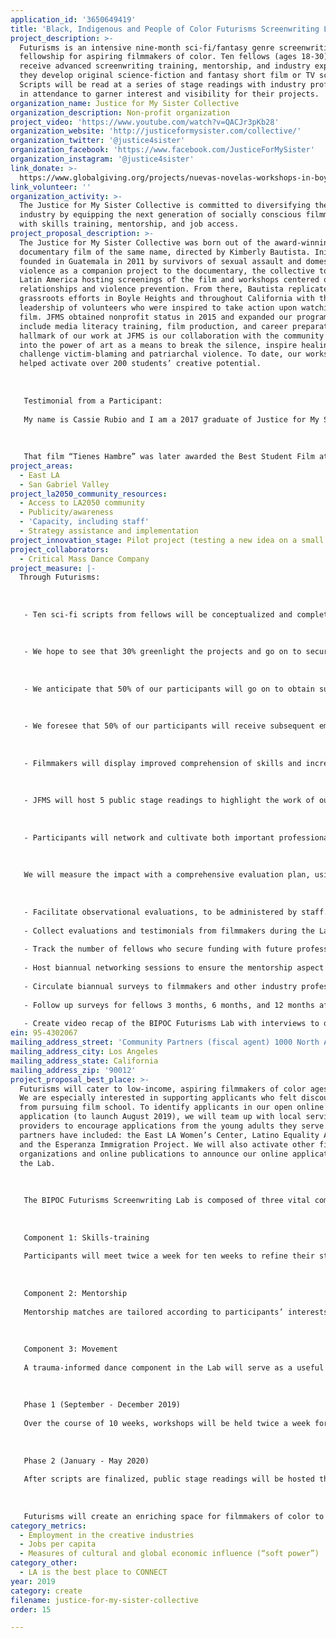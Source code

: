 ```yaml
---
application_id: '3650649419'
title: 'Black, Indigenous and People of Color Futurisms Screenwriting Lab (Futurisms)'
project_description: >-
  Futurisms is an intensive nine-month sci-fi/fantasy genre screenwriting
  fellowship for aspiring filmmakers of color. Ten fellows (ages 18-30) will
  receive advanced screenwriting training, mentorship, and industry exposure as
  they develop original science-fiction and fantasy short film or TV scripts.
  Scripts will be read at a series of stage readings with industry professionals
  in attendance to garner interest and visibility for their projects.
organization_name: Justice for My Sister Collective
organization_description: Non-profit organization
project_video: 'https://www.youtube.com/watch?v=QACJr3pKb28'
organization_website: 'http://justiceformysister.com/collective/'
organization_twitter: '@justice4sister'
organization_facebook: 'https://www.facebook.com/JusticeForMySister'
organization_instagram: '@justice4sister'
link_donate: >-
  https://www.globalgiving.org/projects/nuevas-novelas-workshops-in-boyle-heights/
link_volunteer: ''
organization_activity: >-
  The Justice for My Sister Collective is committed to diversifying the film
  industry by equipping the next generation of socially conscious filmmakers
  with skills training, mentorship, and job access.
project_proposal_description: >-
  The Justice for My Sister Collective was born out of the award-winning
  documentary film of the same name, directed by Kimberly Bautista. Initially
  founded in Guatemala in 2011 by survivors of sexual assault and domestic
  violence as a companion project to the documentary, the collective toured
  Latin America hosting screenings of the film and workshops centered on healthy
  relationships and violence prevention. From there, Bautista replicated
  grassroots efforts in Boyle Heights and throughout California with the
  leadership of volunteers who were inspired to take action upon watching the
  film. JFMS obtained nonprofit status in 2015 and expanded our programming to
  include media literacy training, film production, and career preparation. A
  hallmark of our work at JFMS is our collaboration with the community to tap
  into the power of art as a means to break the silence, inspire healing, and
  challenge victim-blaming and patriarchal violence. To date, our workshops have
  helped activate over 200 students’ creative potential. 
   
   
   
   Testimonial from a Participant:
   
   My name is Cassie Rubio and I am a 2017 graduate of Justice for My Sister’s signature program, Nuevas Novelas. As a queer working class Latina, I internalized the media’s lack of representation and felt there was no space for someone like me in the film industry. I lacked the self-confidence and formal training to pursue that career path and had all but given up until I found Justice for My Sister. Through their summer workshop, I gained video production skills, was connected to women of color mentors, and found a network of support in my classmates. Most importantly, I gained the self-confidence necessary to assert myself as an artist. At the end of the program, I was selected to write, direct, and produce my first short film. 
   
   
   
   That film “Tienes Hambre” was later awarded the Best Student Film at the prestigious Imagen Awards. Currently, I am in pre-production for my second short film which will be screened at Outfest, the largest LGBTQ film festival in the country. My success is deeply tied to JFMS and their belief in my talent. This organization truly invests in their students' professional and personal trajectory long after they graduate from their programs.
project_areas:
  - East LA
  - San Gabriel Valley
project_la2050_community_resources:
  - Access to LA2050 community
  - Publicity/awareness
  - 'Capacity, including staff'
  - Strategy assistance and implementation
project_innovation_stage: Pilot project (testing a new idea on a small scale to prove feasibility)
project_collaborators:
  - Critical Mass Dance Company
project_measure: |-
  Through Futurisms:
   
   
   
   - Ten sci-fi scripts from fellows will be conceptualized and completed, resulting in 50+ applications for network writing programs and high-profile writing labs. 
   
   
   
   - We hope to see that 30% greenlight the projects and go on to secure funding to produce their short film or TV pilot within 8 months of the close of the BIPOC Futurisms Lab. 
   
   
   
   - We anticipate that 50% of our participants will go on to obtain subsequent production, shadowing and training opportunities upon completion of our Lab by virtue of their mentors. 
   
   
   
   - We foresee that 50% of our participants will receive subsequent employment and/or referrals from our film professional mentors. Many TV staff writer positions are never posted publicly and are only solicited through agents or word of mouth, making mentorship crucial in increasing participants’ exposure to professional opportunities. 
   
   
   
   - Filmmakers will display improved comprehension of skills and increased confidence in screenwriting for both television and film, in the genres of drama, comedy and sci-fi. 
   
   
   
   - JFMS will host 5 public stage readings to highlight the work of our BIPOC Futurisms participants. We foresee attendance of 130 people at each of our events. 
   
   
   
   - Participants will network and cultivate both important professional relationships and a public profile with community members in the audience.
   
   
   
   We will measure the impact with a comprehensive evaluation plan, using the following collection methods:
   
   
   
   - Facilitate observational evaluations, to be administered by staff. 
   
   - Collect evaluations and testimonials from filmmakers during the Lab.
   
   - Track the number of fellows who secure funding with future professional connections made through our program. 
   
   - Host biannual networking sessions to ensure the mentorship aspect of the program will lead to long-lasting professional relationships that will span the length of our participants' careers. 
   
   - Circulate biannual surveys to filmmakers and other industry professionals to assess relationship longevity and what professional skills are in demand. 
   
   - Follow up surveys for fellows 3 months, 6 months, and 12 months after the program.
   
   - Create video recap of the BIPOC Futurisms Lab with interviews to demonstrate impact and elevate our participants’ profiles.
ein: 95-4302067
mailing_address_street: 'Community Partners (fiscal agent) 1000 North Alameda Street, Suite 240'
mailing_address_city: Los Angeles
mailing_address_state: California
mailing_address_zip: '90012'
project_proposal_best_place: >-
  Futurisms will cater to low-income, aspiring filmmakers of color ages 18-30.
  We are especially interested in supporting applicants who felt discouraged
  from pursuing film school. To identify applicants in our open online
  application (to launch August 2019), we will team up with local service
  providers to encourage applications from the young adults they serve. Past
  partners have included: the East LA Women’s Center, Latino Equality Alliance,
  and the Esperanza Immigration Project. We will also activate other film
  organizations and online publications to announce our online application of
  the Lab. 
   
   
   
   The BIPOC Futurisms Screenwriting Lab is composed of three vital components--skills-training, mentorship, and movement--which culminate in public stage readings of ten participants’ final sci-fi scripts. 
   
   
   
   Component 1: Skills-training
   
   Participants will meet twice a week for ten weeks to refine their stories and receive feedback from each other, as well as six (6) guest instructors and two lead instructors. Instruction will cover the various aspects of screenwriting, as well as explore Afrofuturism as a genre. 
   
   
   
   Component 2: Mentorship 
   
   Mentorship matches are tailored according to participants’ interests, to ensure dynamic and engaging bonds that can last long after our Lab concludes. Mentors function as “script doctors” who will provide in-depth feedback on different drafts of participants’ scripts.
   
   
   
   Component 3: Movement 
   
   A trauma-informed dance component in the Lab will serve as a useful practice for participants to boost inspiration and build morale. Critical Mass Dance Company will facilitate this segment for the cohort to establish a practice of wellness and holistic care. 
   
   
   
   Phase 1 (September - December 2019)
   
   Over the course of 10 weeks, workshops will be held twice a week for participants to write an original 10 - 35 page sci-fi TV or short film script. This professional writing sample will be used to apply for network writing programs, to secure funding to produce their work, TV writing jobs, and freelance work. 
   
   
   
   Phase 2 (January - May 2020)
   
   After scripts are finalized, public stage readings will be hosted throughout the following neighborhoods: El Sereno, San Gabriel Valley, El Monte, Boyle Heights, and East Los Angeles. We will invite high-profile celebrity actors to read the scripts to an audience of community members, industry professionals and high school students (approx 130 at each event). This heightened visibility of participants’ work will provide them leverage in securing management/representation and identifying potential funders or future collaborators.
   
   
   
   Futurisms will create an enriching space for filmmakers of color to develop their craft and career trajectory. Our communities deserve dignified and nuanced media representation, especially in sci-fi and fantasy where sexist tropes are typical devices. We look forward to nurturing future screenwriters committed to uplifting our communities through their work.
category_metrics:
  - Employment in the creative industries
  - Jobs per capita
  - Measures of cultural and global economic influence (“soft power”)
category_other:
  - LA is the best place to CONNECT
year: 2019
category: create
filename: justice-for-my-sister-collective
order: 15

---
```

